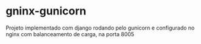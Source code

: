 # gninx-gunicorn

Projeto implementado com django rodando pelo gunicorn e configurado no nginx com balanceamento de carga, na porta 8005
